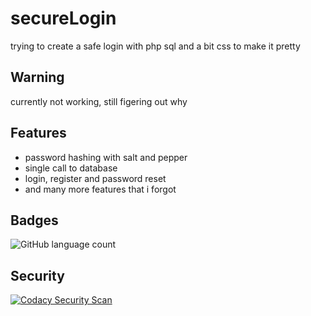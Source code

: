


# secureLogin

trying to create a safe login with php sql and a bit css to make it pretty

## Warning
 currently not working, still figering out why


## Features

- password hashing with salt and pepper
- single call to database
- login, register and password reset
- and many more features that i forgot

## Badges

![GitHub language count](https://img.shields.io/github/languages/count/Duncan1106/secureLogin?style=plastic)

## Security

[![Codacy Security Scan](https://github.com/Duncan1106/secureLogin/actions/workflows/codacy.yml/badge.svg)](https://github.com/Duncan1106/secureLogin/actions/workflows/codacy.yml)
